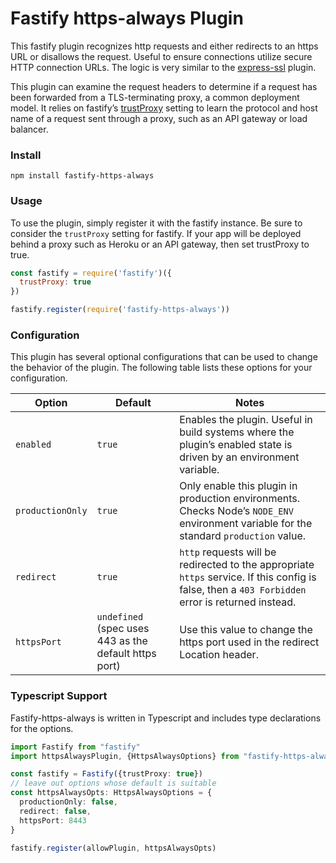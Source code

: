 # Fastify https-always Plugin
This fastify plugin recognizes http requests and either redirects to an https URL or disallows the request. Useful to ensure connections utilize secure HTTP connection URLs. The logic is very similar to the [express-ssl](https://github.com/jclem/express-ssl) plugin.

This plugin can examine the request headers to determine if a request has been forwarded from a TLS-terminating proxy, a common deployment model. It relies on fastify’s [trustProxy](https://www.fastify.io/docs/latest/Reference/Server/#trustproxy) setting to learn the protocol and host name of a request sent through a proxy, such as an API gateway or load balancer.

### Install

```shell
npm install fastify-https-always
```

### Usage
To use the plugin, simply register it with the fastify instance. Be sure to consider the `trustProxy` setting for fastify. If your app will be deployed behind a proxy such as Heroku or an API gateway, then set trustProxy to true.

```js
const fastify = require('fastify')({
  trustProxy: true
})

fastify.register(require('fastify-https-always'))
```

### Configuration

This plugin has several optional configurations that can be used to change the behavior of the plugin. The following table lists these options for your configuration.

| Option           | Default                                               | Notes                                                        |
| ---------------- | ----------------------------------------------------- | ------------------------------------------------------------ |
| `enabled`        | `true`                                                | Enables the plugin. Useful in build systems where the plugin’s enabled state is driven by an environment variable. |
| `productionOnly` | `true`                                                | Only enable this plugin in production environments. Checks Node’s `NODE_ENV` environment variable for the standard `production` value. |
| `redirect`       | `true`                                                | `http` requests will be redirected to the appropriate `https` service. If this config is false, then a `403 Forbidden` error is returned instead. |
| `httpsPort`      | `undefined` (spec uses 443 as the default https port) | Use this value to change the https port used in the redirect Location header. |

### Typescript Support

Fastify-https-always is written in Typescript and includes type declarations for the options.

```typescript
import Fastify from "fastify"
import httpsAlwaysPlugin, {HttpsAlwaysOptions} from "fastify-https-always"

const fastify = Fastify({trustProxy: true})
// leave out options whose default is suitable
const httpsAlwaysOpts: HttpsAlwaysOptions = { 
  productionOnly: false, 
  redirect: false,
  httpsPort: 8443
}

fastify.register(allowPlugin, httpsAlwaysOpts)
```
